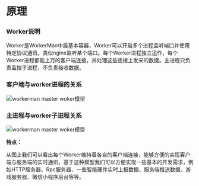 # 原理

### Worker说明
Worker是WorkerMan中最基本容器，Worker可以开启多个进程监听端口并使用特定协议通讯，类似nginx监听某个端口。每个Worker进程独立运作，每个Worker进程都能上万的客户端连接，并处理这些连接上发来的数据。主进程只负责监控子进程，不负责接收数据。

### 客户端与worker进程的关系
![workerman master woker模型](http://www.workerman.net/img/Worker.png)


### 主进程与worker子进程关系
![workerman master woker模型](http://wenda.workerman.net/uploads/answer/20140815/5670ea17653a1a6e6811ed5148f77c96.png)

**特点：**

从图上我们可以看出每个Worker维持着各自的客户端连接，能够方便的实现客户端与服务端的实时通讯，基于这种模型我们可以方便实现一些基本的开发需求，例如HTTP服务器、Rpc服务器、一些智能硬件实时上报数据、服务端推送数据、游戏服务器、微信小程序后台等等。
